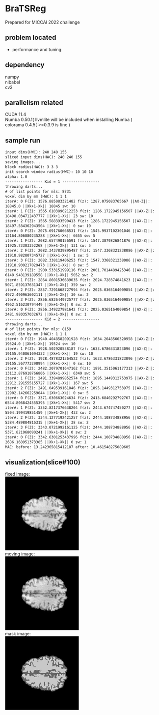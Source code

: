 # BraTSReg
Prepared for MICCAI 2022 challenge

## problem located
- performance and tuning

## dependency
numpy  
nibabel  
cv2  

## parallelism related
CUDA 11.4  
Numba 0.50.1( llvmlite will be included when installing Numba )   
colorama 0.4.5( >=0.3.9 is fine )  

## sample run
```
input dims(HWC): 240 240 155
sliced input dims(HWC): 240 240 155
saving images...
block radius(HWC): 3 3 3
init search window radius(HWC): 10 10 10
alpha: 1.0
----------------- Kid = 1 -----------------
throwing darts...
# of list points for mls: 8731
voxel dim by mm (HWC): 1 1 1
iter#: 0 F(Z): 1576.885083321482 f(z): 1287.075083765667 ||AX-Z||: 18845.0 ||Xk+1-Xk|| 18845 sw: 10
iter#: 1 F(Z): 1565.6103890212253 f(z): 1286.1722945156507 ||AX-Z||: 18498.034712437777 ||Xk+1-Xk|| 23 sw: 10
iter#: 2 F(Z): 1565.588393590413 f(z): 1286.1722945156507 ||AX-Z||: 18497.584362943504 ||Xk+1-Xk|| 0 sw: 10
iter#: 0 F(Z): 2075.691760668531 f(z): 1545.9937102301046 ||AX-Z||: 12164.806880235288 ||Xk+1-Xk|| 6655 sw: 5
iter#: 1 F(Z): 2082.657490156591 f(z): 1547.3879826841876 ||AX-Z||: 11925.73383352268 ||Xk+1-Xk|| 131 sw: 5
iter#: 2 F(Z): 2082.3437839895487 f(z): 1547.3368321238086 ||AX-Z||: 11918.982807345727 ||Xk+1-Xk|| 1 sw: 5
iter#: 3 F(Z): 2082.338119406253 f(z): 1547.3368321238086 ||AX-Z||: 11918.909217029473 ||Xk+1-Xk|| 0 sw: 5
iter#: 0 F(Z): 2900.533151999116 f(z): 2001.7014489425346 ||AX-Z||: 6148.948139189558 ||Xk+1-Xk|| 5052 sw: 2
iter#: 1 F(Z): 2864.8601536639035 f(z): 2024.728374841623 ||AX-Z||: 5071.859137631347 ||Xk+1-Xk|| 359 sw: 2
iter#: 2 F(Z): 2857.7291668727994 f(z): 2025.0365164009854 ||AX-Z||: 4972.490963602111 ||Xk+1-Xk|| 30 sw: 2
iter#: 3 F(Z): 2856.6826449725777 f(z): 2025.0365164009854 ||AX-Z||: 4962.516230794449 ||Xk+1-Xk|| 0 sw: 2
iter#: 0 F(Z): 2856.349227981642 f(z): 2025.0365164009854 ||AX-Z||: 2481.980357032672 ||Xk+1-Xk|| 0 sw: 1
----------------- Kid = 2 -----------------
throwing darts...
# of list points for mls: 8159
voxel dim by mm (HWC): 1 1 1
iter#: 0 F(Z): 1940.4048582091928 f(z): 1634.2648560320958 ||AX-Z||: 19524.0 ||Xk+1-Xk|| 19524 sw: 10
iter#: 1 F(Z): 1928.502920538187 f(z): 1633.6786331823096 ||AX-Z||: 19155.940861094332 ||Xk+1-Xk|| 19 sw: 10
iter#: 2 F(Z): 1928.4878321364522 f(z): 1633.6786331823096 ||AX-Z||: 19155.567773290994 ||Xk+1-Xk|| 0 sw: 10
iter#: 0 F(Z): 2482.2079701647162 f(z): 1891.3515061177313 ||AX-Z||: 13112.876918766806 ||Xk+1-Xk|| 6349 sw: 5
iter#: 1 F(Z): 2491.3394899852574 f(z): 1895.1449312753975 ||AX-Z||: 12912.291555155727 ||Xk+1-Xk|| 167 sw: 5
iter#: 2 F(Z): 2491.049539161846 f(z): 1895.1449312753975 ||AX-Z||: 12902.142662259044 ||Xk+1-Xk|| 0 sw: 5
iter#: 0 F(Z): 3371.030663024634 f(z): 2413.6840292792767 ||AX-Z||: 6544.8068424555395 ||Xk+1-Xk|| 5417 sw: 2
iter#: 1 F(Z): 3352.8217376638204 f(z): 2443.674747450277 ||AX-Z||: 5504.199419851459 ||Xk+1-Xk|| 433 sw: 2
iter#: 2 F(Z): 3344.1277192421257 f(z): 2444.108734888956 ||AX-Z||: 5384.489884816315 ||Xk+1-Xk|| 38 sw: 2
iter#: 3 F(Z): 3343.0721992161125 f(z): 2444.108734888956 ||AX-Z||: 5371.821968090241 ||Xk+1-Xk|| 0 sw: 2
iter#: 0 F(Z): 3342.6301253437996 f(z): 2444.108734888956 ||AX-Z||: 2686.168951373385 ||Xk+1-Xk|| 0 sw: 1
MAE: before: 13.242365815412187 after: 10.461548275089605
```
## visualization(slice#100)
fixed image:  
![fixed image](https://github.com/ambipomyan/BraTSReg/blob/main/fixed.jpg)  
moving image:  
![moving image](https://github.com/ambipomyan/BraTSReg/blob/main/moving.jpg)  
mask image:  
![mask image](https://github.com/ambipomyan/BraTSReg/blob/main/mask.jpg)  

